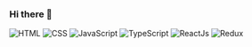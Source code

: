### Hi there 👋

![HTML](https://img.sheilds.io/badge/-HTML-090909?style=for-the-badge&logo=html5)
![CSS](https://img.sheilds.io/badge/-CSS-090909?style=for-the-badge&logo=css3)
![JavaScript](https://as1.ftcdn.net/jpg/02/49/94/34/500_F_249943490_P7KwlZJJuxfS3m85xPG6bkuAmFUhdiZs.jpg)
![TypeScript](https://img.sheilds.io/badge/-TypeScript-090909?style=for-the-badge&logo=TypeScript)
![ReactJs](https://img.sheilds.io/badge/-ReactJs-090909?style=for-the-badge&logo=ReactJs)
![Redux](https://img.sheilds.io/badge/-Redux-090909?style=for-the-badge&logo=Redux)

<!--
**dArtsemyev/dArtsemyev** is a ✨ _special_ ✨ repository because its `README.md` (this file) appears on your GitHub profile.

Here are some ideas to get you started:

- 🔭 I’m currently working on ...
- 🌱 I’m currently learning ...
- 👯 I’m looking to collaborate on ...
- 🤔 I’m looking for help with ...
- 💬 Ask me about ...
- 📫 How to reach me: ...
- 😄 Pronouns: ...
- ⚡ Fun fact: ...
-->

